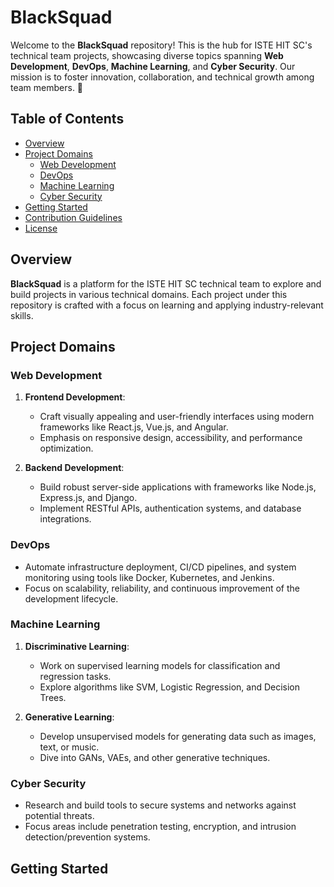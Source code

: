 # BlackSquad

Welcome to the **BlackSquad** repository! This is the hub for ISTE HIT SC's technical team projects, showcasing diverse topics spanning **Web Development**, **DevOps**, **Machine Learning**, and **Cyber Security**. Our mission is to foster innovation, collaboration, and technical growth among team members. 🚀

## Table of Contents

- [Overview](#overview)
- [Project Domains](#project-domains)
  - [Web Development](#web-development)
  - [DevOps](#devops)
  - [Machine Learning](#machine-learning)
  - [Cyber Security](#cyber-security)
- [Getting Started](#getting-started)
- [Contribution Guidelines](#contribution-guidelines)
- [License](#license)

## Overview

**BlackSquad** is a platform for the ISTE HIT SC technical team to explore and build projects in various technical domains. Each project under this repository is crafted with a focus on learning and applying industry-relevant skills.

## Project Domains

### Web Development

1. **Frontend Development**:

   - Craft visually appealing and user-friendly interfaces using modern frameworks like React.js, Vue.js, and Angular.
   - Emphasis on responsive design, accessibility, and performance optimization.

2. **Backend Development**:
   - Build robust server-side applications with frameworks like Node.js, Express.js, and Django.
   - Implement RESTful APIs, authentication systems, and database integrations.

### DevOps

- Automate infrastructure deployment, CI/CD pipelines, and system monitoring using tools like Docker, Kubernetes, and Jenkins.
- Focus on scalability, reliability, and continuous improvement of the development lifecycle.

### Machine Learning

1. **Discriminative Learning**:

   - Work on supervised learning models for classification and regression tasks.
   - Explore algorithms like SVM, Logistic Regression, and Decision Trees.

2. **Generative Learning**:
   - Develop unsupervised models for generating data such as images, text, or music.
   - Dive into GANs, VAEs, and other generative techniques.

### Cyber Security

- Research and build tools to secure systems and networks against potential threats.
- Focus areas include penetration testing, encryption, and intrusion detection/prevention systems.

## Getting Started
